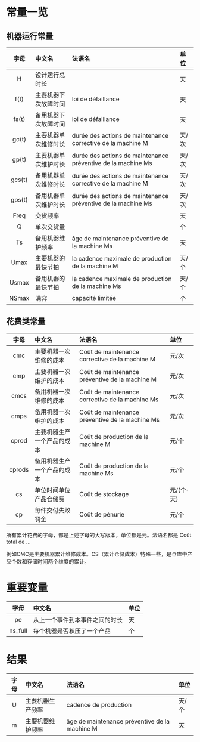 # 常量一览

## 机器运行常量

|  字母  | 中文名               | 法语名                                                       | 单位  |
| :----: | :------------------- | :----------------------------------------------------------- | :---- |
|   H    | 设计运行总时长       |                                                              | 天    |
|  f(t)  | 主要机器下次故障时间 | loi de défaillance                                           | 天    |
| fs(t)  | 备用机器下次故障时间 | loi de défaillance                                           | 天    |
| gc(t)  | 主要机器单次维修时长 | durée des actions de maintenance corrective de la machine M  | 天/次 |
| gp(t)  | 主要机器单次维护时长 | durée des actions de maintenance préventive de la machine Ms | 天/次 |
| gcs(t) | 备用机器单次维修时长 | durée des actions de maintenance corrective de la machine M  | 天/次 |
| gps(t) | 备用机器单次维护时长 | durée des actions de maintenance préventive de la machine Ms | 天/次 |
|  Freq  | 交货频率             |                                                              | 天    |
|   Q    | 单次交货量           |                                                              | 个    |
|   Ts   | 备用机器维护频率     | âge de maintenance préventive de la machine Ms               | 天    |
|  Umax  | 主要机器的最快节拍   | la cadence maximale de production de la machine M            | 天/个 |
| Usmax  | 备用机器的最快节拍   | la cadence maximale de production de la machine Ms           | 天/个 |
| NSmax  | 满容                 | capacité limitée                                             | 个    |

## 花费类常量

|  字母  | 中文名                     | 法语名                                          | 单位       |
| :----: | :------------------------- | :---------------------------------------------- | :--------- |
|  cmc   | 主要机器一次维修的成本     | Coût de maintenance corrective de la machine M  | 元/次      |
|  cmp   | 主要机器一次维护的成本     | Coût de maintenance préventive de la machine M  | 元/次      |
|  cmcs  | 备用机器一次维修的成本     | Coût de maintenance corrective de la machine Ms | 元/次      |
|  cmps  | 备用机器一次维护的成本     | Coût de maintenance préventive de la machine Ms | 元/次      |
| cprod  | 主要机器生产一个产品的成本 | Coût de production de la machine M              | 元/个      |
| cprods | 备用机器生产一个产品的成本 | Coût de production de la machine Ms             | 元/个      |
|   cs   | 单位时间单位产品仓储费     | Coût de stockage                                | 元/(个·天) |
|   cp   | 每件交付失败罚金           | Coût de pénurie                                 | 元/个      |

所有累计花费的字母，都是上述字母的大写版本，单位都是元。法语名都是 Coût total de ...

例如CMC是主要机器累计维修成本。CS（累计仓储成本）特殊一些，是仓库中产品个数和存储时间两个维度的累计。

# 重要变量

|  字母   | 中文名                         | 单位 |
| :-----: | :----------------------------- | :--- |
|   pe    | 从上一个事件到本事件之间的时长 | 天   |
| ns_full | 每个机器是否积压了一个产品     | 个   |

# 结果

| 字母  | 中文名           | 法语名                                        | 单位  |
| :---: | :--------------- | :-------------------------------------------- | :---- |
|   U   | 主要机器生产频率 | cadence de production                         | 天/个 |
|   m   | 主要机器维护频率 | âge de maintenance préventive de la machine M | 天    |
